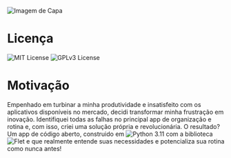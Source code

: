 


![Imagem de Capa](../projeto_to_do_list/Images/capa.jpeg)


# Licença
![MIT License](https://img.shields.io/badge/License-MIT-yellow.svg) ![GPLv3 License](https://img.shields.io/badge/License-GPLv3-blue.svg) 



# Motivação

Empenhado em turbinar a minha produtividade e insatisfeito com os aplicativos disponíveis no mercado, decidi transformar minha frustração em inovação. Identifiquei todas as falhas no principal app de organização e rotina e, com isso, criei uma solução própria e revolucionária. O resultado? Um app de código aberto, construido em ![Python 3.11](https://img.shields.io/badge/python-3.11-green.svg) com a biblioteca ![Flet](https://img.shields.io/badge/Flet-1.0-orange.svg)
 e que realmente entende suas necessidades e potencializa sua rotina como nunca antes!


